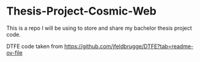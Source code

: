 # Thesis-Project-Cosmic-Web


This is a repo I will be using to store and share my bachelor thesis project code. 

DTFE code taken from https://github.com/jfeldbrugge/DTFE?tab=readme-ov-file
